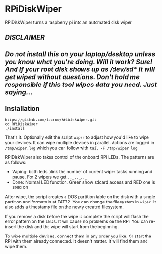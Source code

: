 # RPiDiskWiper
RPiDiskWiper turns a raspberry pi into an automated disk wiper

## *DISCLAIMER*
*Do not install this on your laptop/desktop unless you know what you're doing. Will it work? Sure! And if your root disk shows up as /dev/sd\* it will get wiped without questions. Don't hold me responsible if this tool wipes data you need. Just saying...*
---


## Installation

```
https://github.com/iscrow/RPiDiskWiper.git
cd RPiDiskWiper
./install
```

That's it. Optionally edit the script `wiper` to adjust how you'd like to wipe your devices.
It can wipe multiple devices in parallel. Actions are logged in `/tmp/wiper.log` which you can follow with `tail -F /tmp/wiper.log`

RPiDiskWiper also takes control of the onboard RPi LEDs.
The patterns are as follows:
* Wiping: both leds blink the number of current wiper tasks running and pause. For 2 wipers we get `.._.._.._`
* Done: Normal LED function. Green show sdcard access and RED one is solid on

After wipe, the script creates a DOS partition table on the disk with a single partition and formats is at FAT32. You can change the filesystem in `wiper`. It also adds a timestamp file on the newly created filesystem.

If you remove a disk before the wipe is complete the script will flash the error pattern on the LEDs. It will cause no problems on the RPi. You can re-insert the disk and the wipe will start from the beginning. 

To wipe multiple devices, connect them in any order you like. Or start the RPi with them already connected. It doesn't matter. It will find them and wipe them.

